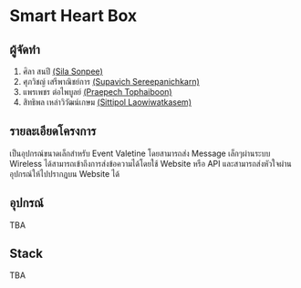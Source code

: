 # Smart Heart Box

## ผู้จัดทำ

1. ศิลา สนปี [(Sila Sonpee)](https://github.com/hirasawaau)
2. ศุภวิชญ์ เสรีพาณิชย์การ [(Supavich Sereepanichkarn)](https://github.com/karnse)
3. แพรเพชร ต่อไพบูลย์ [(Praepech Tophaiboon)](https://github.com/PraepechPrAe)
4. สิทธิพล เหล่าวิวัฒน์เกษม [(Sittipol Laowiwatkasem)](https://github.com/Linwoo1012)

## รายละเอียดโครงการ

เป็นอุปกรณ์ขนาดเล็กสำหรับ Event Valetine โดยสามารถส่ง Message เล็กๆผ่านระบบ Wireless ได้สามารถเข้าถึงการส่งข้อความได้โดยใช้ Website หรือ API และสามารถส่งหัวใจผ่านอุปกรณ์ให้ไปปรากฎบน Website ได้

## อุปกรณ์

TBA

## Stack

TBA
